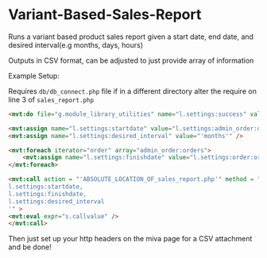 # Variant-Based-Sales-Report
Runs a variant based product sales report given a start date, end date, and desired interval(e.g months, days, hours)

Outputs in CSV format, can be adjusted to just provide array of information

Example Setup:

Requires `db/db_connect.php` file if in a different directory alter the require on line 3 of  `sales_report.php`
```HTML
<mvt:do file="g.module_library_utilities" name="l.settings:success" value="QuickSortArray(l.settings:admin_order:orders, ':id',1)" />

<mvt:assign name="l.settings:startdate" value="l.settings:admin_order:orders[1]:orderdate" />
<mvt:assign name="l.settings:desired_interval" value="'months'" />

<mvt:foreach iterator="order" array="admin_order:orders">
	<mvt:assign name="l.settings:finishdate" value="l.settings:order:orderdate" />
</mvt:foreach>

<mvt:call action = "'ABSOLUTE_LOCATION_OF_sales_report.php'" method = "'POST'" fields = "'
l.settings:startdate,
l.settings:finishdate,
l.settings:desired_interval
'" >
<mvt:eval expr="s.callvalue" />
</mvt:call>
```
Then just set up your http headers on the miva page for a CSV attachment and be done!
